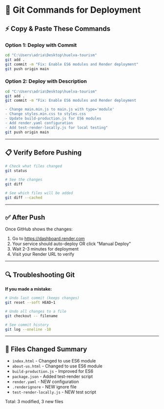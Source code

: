 # 🚀 Git Commands for Deployment

## ⚡ Copy & Paste These Commands

### Option 1: Deploy with Commit
```bash
cd "C:\Users\adria\Desktop\huelva-tourism"
git add .
git commit -m "Fix: Enable ES6 modules and Render deployment"
git push origin main
```

### Option 2: Deploy with Description
```bash
cd "C:\Users\adria\Desktop\huelva-tourism"
git add .
git commit -m "Fix: Enable ES6 modules and Render deployment

- Change main.min.js to main.js with type='module'
- Change styles.min.css to styles.css
- Update build-production.js for ES6 modules
- Add render.yaml configuration
- Add test-render-locally.js for local testing"
git push origin main
```

---

## 📋 Verify Before Pushing

```bash
# Check what files changed
git status

# See the changes
git diff

# See which files will be added
git diff --cached
```

---

## ✅ After Push

Once GitHub shows the changes:
1. Go to https://dashboard.render.com
2. Your service should auto-deploy OR click "Manual Deploy"
3. Wait 2-3 minutes for deployment
4. Visit your Render URL to verify

---

## 🔍 Troubleshooting Git

**If you made a mistake:**
```bash
# Undo last commit (keeps changes)
git reset --soft HEAD~1

# Undo all changes to a file
git checkout -- filename

# See commit history
git log --oneline -10
```

---

## 📝 Files Changed Summary
- `index.html` - Changed to use ES6 module
- `about-us.html` - Changed to use ES6 module  
- `build-production.js` - Improved for ES6
- `package.json` - Added test-render script
- `render.yaml` - NEW configuration
- `.renderignore` - NEW ignore file
- `test-render-locally.js` - NEW test script

Total: 3 modified, 3 new files
